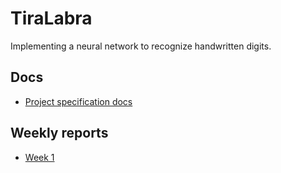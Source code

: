 # TiraLabra

Implementing a neural network to recognize handwritten digits.

## Docs
- [Project specification docs](https://github.com/luukasmakila/TiraLabra/blob/main/docs/spec_doc.md)

## Weekly reports
- [Week 1](https://github.com/luukasmakila/TiraLabra/blob/main/docs/week_1_report.md)
